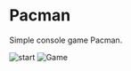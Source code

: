 # Pacman 
Simple console game Pacman.

![start](https://user-images.githubusercontent.com/52535645/135704506-78aaa86c-fa3d-424d-ab04-2d18bdf504f9.png)
![Game](https://user-images.githubusercontent.com/52535645/135704509-eedbfb13-d78d-4aba-92a0-653005a880ef.png)
